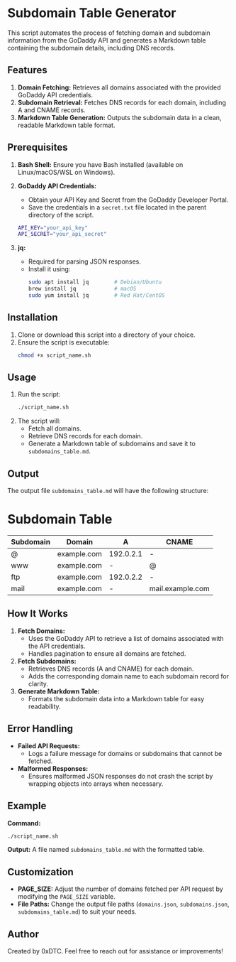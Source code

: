 # Subdomain Table Generator

This script automates the process of fetching domain and subdomain information from the GoDaddy API and generates a Markdown table containing the subdomain details, including DNS records.

## Features

1. **Domain Fetching:** Retrieves all domains associated with the provided GoDaddy API credentials.
2. **Subdomain Retrieval:** Fetches DNS records for each domain, including A and CNAME records.
3. **Markdown Table Generation:** Outputs the subdomain data in a clean, readable Markdown table format.

## Prerequisites

1. **Bash Shell:** Ensure you have Bash installed (available on Linux/macOS/WSL on Windows).
2. **GoDaddy API Credentials:**
    - Obtain your API Key and Secret from the GoDaddy Developer Portal.
    - Save the credentials in a `secret.txt` file located in the parent directory of the script.
    
    ```bash
    API_KEY="your_api_key"
    API_SECRET="your_api_secret"
    ```
3. **jq:**
    - Required for parsing JSON responses.
    - Install it using:
      ```bash
      sudo apt install jq        # Debian/Ubuntu
      brew install jq            # macOS
      sudo yum install jq        # Red Hat/CentOS
      ```

## Installation

1. Clone or download this script into a directory of your choice.
2. Ensure the script is executable:
    ```bash
    chmod +x script_name.sh
    ```

## Usage

1. Run the script:
    ```bash
    ./script_name.sh
    ```
2. The script will:
    - Fetch all domains.
    - Retrieve DNS records for each domain.
    - Generate a Markdown table of subdomains and save it to `subdomains_table.md`.

## Output

The output file `subdomains_table.md` will have the following structure:

# Subdomain Table

| Subdomain | Domain      | A          | CNAME            |
|-----------|-------------|------------|------------------|
| @         | example.com | 192.0.2.1  | -                |
| www       | example.com | -          | @                |
| ftp       | example.com | 192.0.2.2  | -                |
| mail      | example.com | -          | mail.example.com |

## How It Works

1. **Fetch Domains:**
    - Uses the GoDaddy API to retrieve a list of domains associated with the API credentials.
    - Handles pagination to ensure all domains are fetched.
2. **Fetch Subdomains:**
    - Retrieves DNS records (A and CNAME) for each domain.
    - Adds the corresponding domain name to each subdomain record for clarity.
3. **Generate Markdown Table:**
    - Formats the subdomain data into a Markdown table for easy readability.

## Error Handling

- **Failed API Requests:**
  - Logs a failure message for domains or subdomains that cannot be fetched.
- **Malformed Responses:**
  - Ensures malformed JSON responses do not crash the script by wrapping objects into arrays when necessary.

## Example

**Command:**
```bash
./script_name.sh
```

**Output:**
A file named `subdomains_table.md` with the formatted table.

## Customization

- **PAGE_SIZE:** Adjust the number of domains fetched per API request by modifying the `PAGE_SIZE` variable.
- **File Paths:** Change the output file paths (`domains.json`, `subdomains.json`, `subdomains_table.md`) to suit your needs.

## Author

Created by 0xDTC. Feel free to reach out for assistance or improvements!